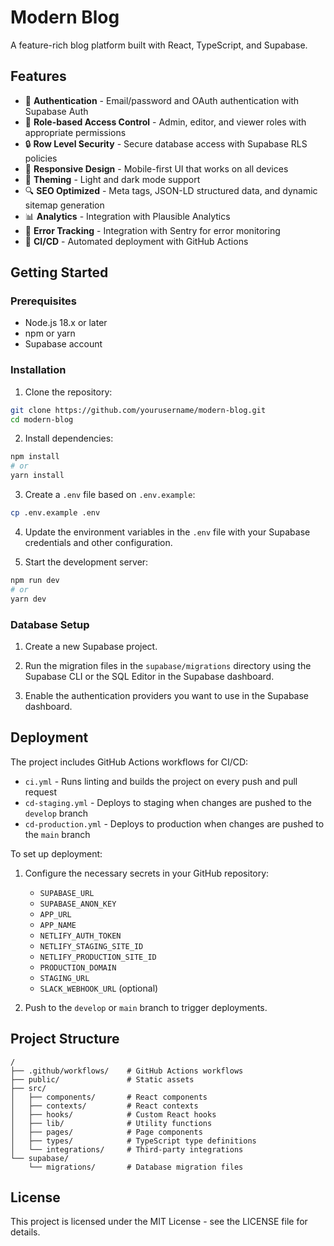 # Modern Blog

A feature-rich blog platform built with React, TypeScript, and Supabase.

## Features

- 🔐 **Authentication** - Email/password and OAuth authentication with Supabase Auth
- 👥 **Role-based Access Control** - Admin, editor, and viewer roles with appropriate permissions
- 🔒 **Row Level Security** - Secure database access with Supabase RLS policies
- 📱 **Responsive Design** - Mobile-first UI that works on all devices
- 🎨 **Theming** - Light and dark mode support
- 🔍 **SEO Optimized** - Meta tags, JSON-LD structured data, and dynamic sitemap generation
- 📊 **Analytics** - Integration with Plausible Analytics
- 🐞 **Error Tracking** - Integration with Sentry for error monitoring
- 🚀 **CI/CD** - Automated deployment with GitHub Actions

## Getting Started

### Prerequisites

- Node.js 18.x or later
- npm or yarn
- Supabase account

### Installation

1. Clone the repository:

```bash
git clone https://github.com/yourusername/modern-blog.git
cd modern-blog
```

2. Install dependencies:

```bash
npm install
# or
yarn install
```

3. Create a `.env` file based on `.env.example`:

```bash
cp .env.example .env
```

4. Update the environment variables in the `.env` file with your Supabase credentials and other configuration.

5. Start the development server:

```bash
npm run dev
# or
yarn dev
```

### Database Setup

1. Create a new Supabase project.

2. Run the migration files in the `supabase/migrations` directory using the Supabase CLI or the SQL Editor in the Supabase dashboard.

3. Enable the authentication providers you want to use in the Supabase dashboard.

## Deployment

The project includes GitHub Actions workflows for CI/CD:

- `ci.yml` - Runs linting and builds the project on every push and pull request
- `cd-staging.yml` - Deploys to staging when changes are pushed to the `develop` branch
- `cd-production.yml` - Deploys to production when changes are pushed to the `main` branch

To set up deployment:

1. Configure the necessary secrets in your GitHub repository:
   - `SUPABASE_URL`
   - `SUPABASE_ANON_KEY`
   - `APP_URL`
   - `APP_NAME`
   - `NETLIFY_AUTH_TOKEN`
   - `NETLIFY_STAGING_SITE_ID`
   - `NETLIFY_PRODUCTION_SITE_ID`
   - `PRODUCTION_DOMAIN`
   - `STAGING_URL`
   - `SLACK_WEBHOOK_URL` (optional)

2. Push to the `develop` or `main` branch to trigger deployments.

## Project Structure

```
/
├── .github/workflows/    # GitHub Actions workflows
├── public/               # Static assets
├── src/
│   ├── components/       # React components
│   ├── contexts/         # React contexts
│   ├── hooks/            # Custom React hooks
│   ├── lib/              # Utility functions
│   ├── pages/            # Page components
│   ├── types/            # TypeScript type definitions
│   └── integrations/     # Third-party integrations
└── supabase/
    └── migrations/       # Database migration files
```

## License

This project is licensed under the MIT License - see the LICENSE file for details.
